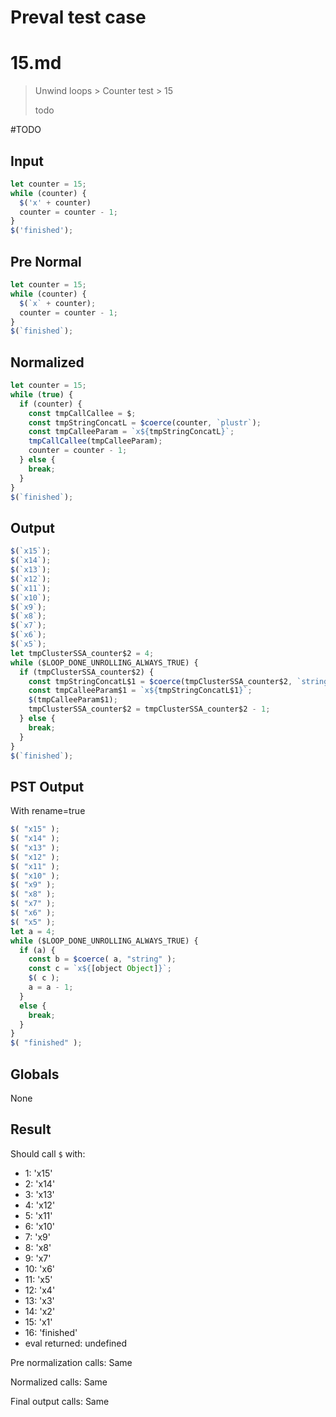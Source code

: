 # Preval test case

# 15.md

> Unwind loops > Counter test > 15
>
> todo

#TODO

## Input

`````js filename=intro
let counter = 15;
while (counter) {
  $('x' + counter)
  counter = counter - 1;
}
$('finished');
`````

## Pre Normal

`````js filename=intro
let counter = 15;
while (counter) {
  $(`x` + counter);
  counter = counter - 1;
}
$(`finished`);
`````

## Normalized

`````js filename=intro
let counter = 15;
while (true) {
  if (counter) {
    const tmpCallCallee = $;
    const tmpStringConcatL = $coerce(counter, `plustr`);
    const tmpCalleeParam = `x${tmpStringConcatL}`;
    tmpCallCallee(tmpCalleeParam);
    counter = counter - 1;
  } else {
    break;
  }
}
$(`finished`);
`````

## Output

`````js filename=intro
$(`x15`);
$(`x14`);
$(`x13`);
$(`x12`);
$(`x11`);
$(`x10`);
$(`x9`);
$(`x8`);
$(`x7`);
$(`x6`);
$(`x5`);
let tmpClusterSSA_counter$2 = 4;
while ($LOOP_DONE_UNROLLING_ALWAYS_TRUE) {
  if (tmpClusterSSA_counter$2) {
    const tmpStringConcatL$1 = $coerce(tmpClusterSSA_counter$2, `string`);
    const tmpCalleeParam$1 = `x${tmpStringConcatL$1}`;
    $(tmpCalleeParam$1);
    tmpClusterSSA_counter$2 = tmpClusterSSA_counter$2 - 1;
  } else {
    break;
  }
}
$(`finished`);
`````

## PST Output

With rename=true

`````js filename=intro
$( "x15" );
$( "x14" );
$( "x13" );
$( "x12" );
$( "x11" );
$( "x10" );
$( "x9" );
$( "x8" );
$( "x7" );
$( "x6" );
$( "x5" );
let a = 4;
while ($LOOP_DONE_UNROLLING_ALWAYS_TRUE) {
  if (a) {
    const b = $coerce( a, "string" );
    const c = `x${[object Object]}`;
    $( c );
    a = a - 1;
  }
  else {
    break;
  }
}
$( "finished" );
`````

## Globals

None

## Result

Should call `$` with:
 - 1: 'x15'
 - 2: 'x14'
 - 3: 'x13'
 - 4: 'x12'
 - 5: 'x11'
 - 6: 'x10'
 - 7: 'x9'
 - 8: 'x8'
 - 9: 'x7'
 - 10: 'x6'
 - 11: 'x5'
 - 12: 'x4'
 - 13: 'x3'
 - 14: 'x2'
 - 15: 'x1'
 - 16: 'finished'
 - eval returned: undefined

Pre normalization calls: Same

Normalized calls: Same

Final output calls: Same
